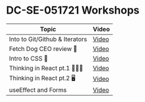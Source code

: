 # DC-SE-051721 Workshops

| Topic            | Video                |
| -----            | -----                |
| Into to Git/Github & Iterators| [Video](https://youtu.be/5FcwyPNn6ZE) |
| Fetch Dog CEO review 🐶| [Video](https://youtu.be/12kfScN1wXI) |
| Intro to CSS 💅| [Video](https://youtu.be/LgaKGyANghQ) |
| Thinking in React pt.1 🧑🏽‍💻| [Video](https://youtu.be/A79Lo_APftw) |
| Thinking in React pt.2 🖥| [Video](https://youtu.be/PBII-gH2epA) |
| useEffect and Forms | [Video](https://youtu.be/2YA13czhTBk) |



